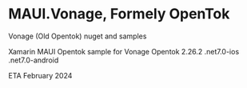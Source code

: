 # MAUI.Vonage, Formely OpenTok
Vonage (Old Opentok) nuget and samples

Xamarin MAUI Opentok sample for Vonage Opentok 2.26.2
.net7.0-ios
.net7.0-android

ETA February 2024
